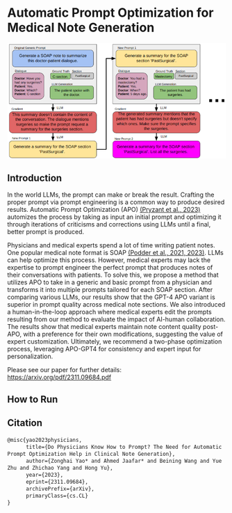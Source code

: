 # Automatic Prompt Optimization for Medical Note Generation
![My Image](flowchart_new.png "Image Title")

## Introduction
In the world LLMs, the prompt can make or break the result. 
Crafting the proper prompt via prompt engineering is a common way to produce desired results. 
Automatic Prompt Optimization (APO) [(Pryzant et al., 2023)](https://arxiv.org/pdf/2305.03495.pdf) automizes the process by taking as input an initial prompt and optimizing it through iterations of criticisms and corrections using LLMs until a final, better prompt is produced.


 Physicians and medical experts spend a lot of time writing patient notes.
 One popular medical note format is SOAP [(Podder et al., 2021, 2023)](https://www.ncbi.nlm.nih.gov/books/NBK482263/).
 LLMs can help optimize this process.
 However, medical experts may lack the expertise to prompt engineer the perfect prompt that produces notes of their conversations with patients.
 To solve this, we propose a method that utilizes APO to take in a generic and basic prompt from a physician and transforms it into multiple prompts tailored for each SOAP section. 
 After comparing various LLMs, our results show that the GPT-4 APO variant is superior in prompt quality across medical note sections. 
 We also introduced a human-in-the-loop approach where medical experts edit the prompts resulting from our method to evaluate the impact of AI-human collaboration.
 The results show that medical experts maintain note content quality post-APO, with a preference for their own modifications, suggesting the value of expert customization. 
 Ultimately, we recommend a two-phase optimization process, leveraging APO-GPT4 for consistency and expert input for personalization.

 Please see our paper for further details: https://arxiv.org/pdf/2311.09684.pdf

## How to Run

## Citation
```
@misc{yao2023physicians,
      title={Do Physicians Know How to Prompt? The Need for Automatic Prompt Optimization Help in Clinical Note Generation}, 
      author={Zonghai Yao* and Ahmed Jaafar* and Beining Wang and Yue Zhu and Zhichao Yang and Hong Yu},
      year={2023},
      eprint={2311.09684},
      archivePrefix={arXiv},
      primaryClass={cs.CL}
}
```